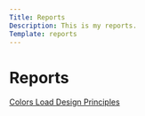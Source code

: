 ```yaml
---
Title: Reports
Description: This is my reports.
Template: reports
---
```


<div class="grid-reports wrapper-reports">

<div class="box boxtitle">
  <h1> Reports</h1>
</div>

<a href="analysis/01_colors" class="box-color">
Colors
</a>

<a href="analysis/02_load" class="box-load">
Load
</a>

<a href="analysis/03_design_principles" class="box-design">
Design Principles
</a>

</div>